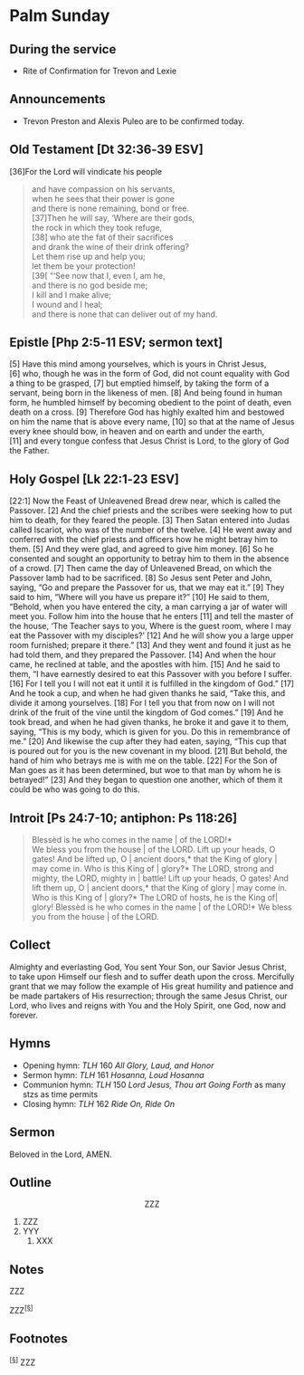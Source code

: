 <head>
<meta charset="utf-8">
<style>
</style>
<title>sermon</title>
</head>

# Palm Sunday

## During the service

* Rite of Confirmation for Trevon and Lexie

## Announcements

* Trevon Preston and Alexis Puleo are to be confirmed today.

## Old Testament [Dt 32:36‑39 ESV]
[36]For the Lord will vindicate his people  
>and have compassion on his servants,  
>when he sees that their power is gone  
>and there is none remaining, bond or free.  
[37]Then he will say, ‘Where are their gods,  
>the rock in which they took refuge,  
[38] who ate the fat of their sacrifices  
>and drank the wine of their drink offering?  
>Let them rise up and help you;  
>let them be your protection!  
[39[ “‘See now that I, even I, am he,  
>and there is no god beside me;  
>I kill and I make alive;  
>I wound and I heal;  
>and there is none that can deliver out of my hand.


## Epistle [Php 2:5‑11 ESV; sermon text]
[5] Have this mind among yourselves, which is yours in Christ Jesus, [6] who, though he was in the form of God, did not count equality with God a thing to be grasped, [7] but emptied himself, by taking the form of a servant, being born in the likeness of men. [8] And being found in human form, he humbled himself by becoming obedient to the point of death, even death on a cross. [9] Therefore God has highly exalted him and bestowed on him the name that is above every name, [10] so that at the name of Jesus every knee should bow, in heaven and on earth and under the earth, [11] and every tongue confess that Jesus Christ is Lord, to the glory of God the Father.


## Holy Gospel [Lk 22:1‑23 ESV]
[22:1] Now the Feast of Unleavened Bread drew near, which is called the Passover. [2] And the chief priests and the scribes were seeking how to put him to death, for they feared the people.
[3] Then Satan entered into Judas called Iscariot, who was of the number of the twelve. [4] He went away and conferred with the chief priests and officers how he might betray him to them. [5] And they were glad, and agreed to give him money. [6] So he consented and sought an opportunity to betray him to them in the absence of a crowd.
[7] Then came the day of Unleavened Bread, on which the Passover lamb had to be sacrificed. [8] So Jesus sent Peter and John, saying, “Go and prepare the Passover for us, that we may eat it.” [9] They said to him, “Where will you have us prepare it?” [10] He said to them, “Behold, when you have entered the city, a man carrying a jar of water will meet you. Follow him into the house that he enters [11] and tell the master of the house, ‘The Teacher says to you, Where is the guest room, where I may eat the Passover with my disciples?’ [12] And he will show you a large upper room furnished; prepare it there.” [13] And they went and found it just as he had told them, and they prepared the Passover.
[14] And when the hour came, he reclined at table, and the apostles with him. [15] And he said to them, “I have earnestly desired to eat this Passover with you before I suffer. [16] For I tell you I will not eat it until it is fulfilled in the kingdom of God.” [17] And he took a cup, and when he had given thanks he said, “Take this, and divide it among yourselves. [18] For I tell you that from now on I will not drink of the fruit of the vine until the kingdom of God comes.” [19] And he took bread, and when he had given thanks, he broke it and gave it to them, saying, “This is my body, which is given for you. Do this in remembrance of me.” [20] And likewise the cup after they had eaten, saying, “This cup that is poured out for you is the new covenant in my blood. [21] But behold, the hand of him who betrays me is with me on the table. [22] For the Son of Man goes as it has been determined, but woe to that man by whom he is betrayed!” [23] And they began to question one another, which of them it could be who was going to do this.


## Introit [Ps 24:7-10; antiphon: Ps 118:26]

> Blessèd is he who comes in the name | of the LORD!*  
> We bless you from the house | of the LORD.
> Lift up your heads, O gates! And be lifted up, O | ancient doors,*
> that the King of glory | may come in.
> Who is this King of | glory?* 
> The LORD, strong and mighty, the LORD, mighty in | battle! 
> Lift up your heads, O gates! And lift them up, O | ancient doors,*
> that the King of glory | may come in.
> Who is this King of | glory?*
> The LORD of hosts, he is the King of| glory!
> Blessèd is he who comes in the name | of the LORD!*
> We bless you from the house | of the LORD.


	

## Collect

Almighty and everlasting God, You sent Your Son, our Savior Jesus Christ, to take upon Himself our flesh and to suffer death upon the cross. Mercifully grant that we may follow the example of His great humility and patience and be made partakers of His resurrection; through the same Jesus Christ, our Lord, who lives and reigns with You and the Holy Spirit, one God, now and forever.

## Hymns

* Opening hymn: _TLH_ 160 _All Glory, Laud, and Honor_
* Sermon hymn: _TLH_ 161 _Hosanna, Loud Hosanna_
* Communion hymn: _TLH_ 150 _Lord Jesus, Thou art Going Forth_ as many stzs as time permits
* Closing hymn: _TLH_ 162 _Ride On, Ride On_

## Sermon

Beloved in the Lord, AMEN.

## Outline

<center>ZZZ</center>

1. ZZZ
1. YYY
    1. XXX

## Notes

ZZZ

ZZZ<sup>[<a name="id0002" href="#ftn.id0002">§</a>]</sup>

## Footnotes

<sup>[<a name="ftn.id0002" href="#id0002">§</a>]</sup>
ZZZ
